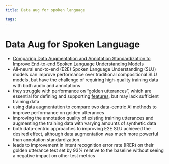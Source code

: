```yaml
---
title: Data aug for spoken language

tags: 
---
```


# Data Aug for Spoken Language
- [Comparing Data Augmentation and Annotation Standardization to Improve End-to-end Spoken Language Understanding Models](https://assets.amazon.science/a5/65/cb86affe4903b5d6e55743fb23a1/comparing-data-augmentation-and-annotation-standardization-to-improve-end-to-end-spoken-language-understanding-models.pdf)
- All-neural end-to-end (E2E) Spoken Language Understanding (SLU) models can improve performance over traditional compositional SLU models, but have the challenge of requiring high-quality training data with both audio and annotations
- they struggle with performance on “golden utterances”, which are essential for defining and supporting [features](Features.md), but may lack sufficient training data
- using data augmentation to compare two data-centric AI methods to improve performance on golden utterances
- improving the annotation quality of existing training utterances and augmenting the training data with varying amounts of synthetic data
- both data-centric approaches to improving E2E SLU achieved the desired effect, although data augmentation was much more powerful than annotation standardization.
- leads to improvement in intent recognition error rate (IRER) on their golden utterance test set by 93% relative to the baseline without seeing a negative impact on other test metrics










